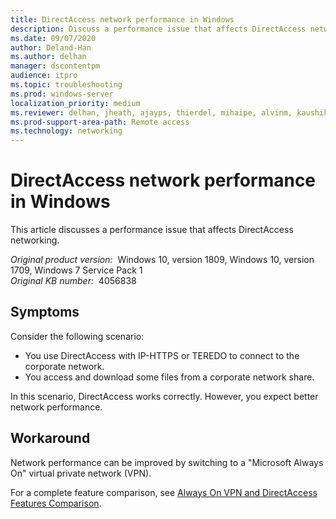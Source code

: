 ```yaml
---
title: DirectAccess network performance in Windows
description: Discuss a performance issue that affects DirectAccess networking.
ms.date: 09/07/2020
author: Deland-Han
ms.author: delhan
manager: dscontentpm
audience: itpro
ms.topic: troubleshooting
ms.prod: windows-server
localization_priority: medium
ms.reviewer: delhan, jheath, ajayps, thierdel, mihaipe, alvinm, kaushika
ms.prod-support-area-path: Remote access
ms.technology: networking
---
```

# DirectAccess network performance in Windows

This article discusses a performance issue that affects DirectAccess networking.

_Original product version:_ &nbsp;Windows 10, version 1809, Windows 10, version 1709, Windows 7 Service Pack 1  
_Original KB number:_ &nbsp;4056838

## Symptoms

Consider the following scenario:

- You use DirectAccess with IP-HTTPS or TEREDO to connect to the corporate network.  
- You access and download some files from a corporate network share.  

In this scenario, DirectAccess works correctly. However, you expect better network performance.  

## Workaround

Network performance can be improved by switching to a "Microsoft Always On" virtual private network (VPN).

For a complete feature comparison, see [Always On VPN and DirectAccess Features Comparison](/windows-server/remote/remote-access/vpn/vpn-map-da).
